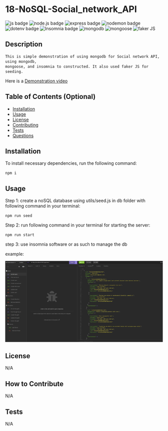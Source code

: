 # 18-NoSQL-Social_network_API

![js badge](https://img.shields.io/badge/TECHOLOGY-JAVASCRIPT%20ES6-orange)
![node.js badge](https://img.shields.io/badge/TECHOLOGY-NODE.JS%20V16-success)
![express badge](https://img.shields.io/badge/TECHOLOGY-EXPRESS%20@4.18.2-success)
![nodemon badge](https://img.shields.io/badge/TECHOLOGY-NODEMON%20@2.0.20-red)
![dotenv badge](https://img.shields.io/badge/TECHOLOGY-DOTENV%20@8.6.0-blue)
![Insomnia badge](https://img.shields.io/badge/TECHOLOGY-INSOMNIA-blueviolet)
![mongodb](https://img.shields.io/badge/TECHOLOGY-MONGODB-green)
![mongoose](https://img.shields.io/badge/TECHOLOGY-MONGOOSE-brown)
![faker JS](https://img.shields.io/badge/TECHOLOGY-FAKER-blue)

## Description

    This is simple demonstration of using mongodb for Social network API, using mongodb, 
    mongoose, and insomnia to constructed. It also used faker JS for seeding.

Here is a [Demonstration video](https://drive.google.com/file/d/1ESktqBgYguUnF-3ZVpdCuoN0tQ2DWUd4/view)

## Table of Contents (Optional)

- [Installation](#installation)
- [Usage](#usage)
- [License](#license)
- [Contributing](#contributing)
- [Tests](#tests)
- [Questions](#questions)

## Installation

To install necessary dependencies, run the following command: 

    npm i  

## Usage

Step 1: create a noSQL database using utils/seed.js in db folder with following command in your terminal:

    npm run seed

Step 2: run following command in your terminal for starting the server:

    npm run start

step 3: use insomnia software or as such to manage the db

example:

![example](public\images\example.JPG)

## License

N/A

## How to Contribute

N/A

## Tests

N/A
